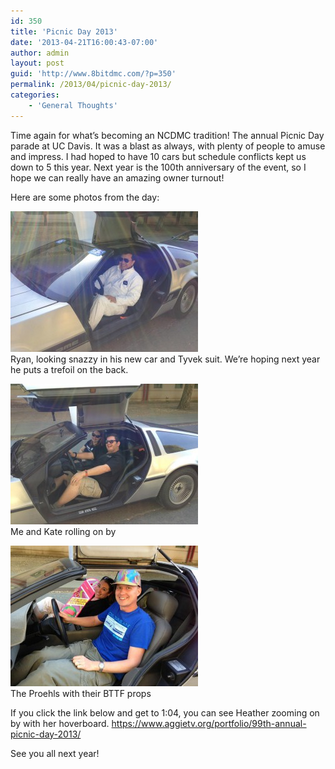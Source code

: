```yaml
---
id: 350
title: 'Picnic Day 2013'
date: '2013-04-21T16:00:43-07:00'
author: admin
layout: post
guid: 'http://www.8bitdmc.com/?p=350'
permalink: /2013/04/picnic-day-2013/
categories:
    - 'General Thoughts'
---
```


Time again for what’s becoming an NCDMC tradition! The annual Picnic Day parade at UC Davis. It was a blast as always, with plenty of people to amuse and impress. I had hoped to have 10 cars but schedule conflicts kept us down to 5 this year. Next year is the 100th anniversary of the event, so I hope we can really have an amazing owner turnout!

Here are some photos from the day:

[![picnicday-ryan](/assets/images/2013/04/picnicday-ryan-300x225.jpg)](/assets/images/2013/04/picnicday-ryan.jpg)  
Ryan, looking snazzy in his new car and Tyvek suit. We’re hoping next year he puts a trefoil on the back.

[![picnicday-us](/assets/images/2013/04/picnicday-us-300x225.jpg)](/assets/images/2013/04/picnicday-us.jpg)  
Me and Kate rolling on by

[![picnicday-proehls](/assets/images/2013/04/picnicday-proehls-300x225.jpg)](/assets/images/2013/04/picnicday-proehls.jpg)  
The Proehls with their BTTF props

If you click the link below and get to 1:04, you can see Heather zooming on by with her hoverboard. https://www.aggietv.org/portfolio/99th-annual-picnic-day-2013/

See you all next year!